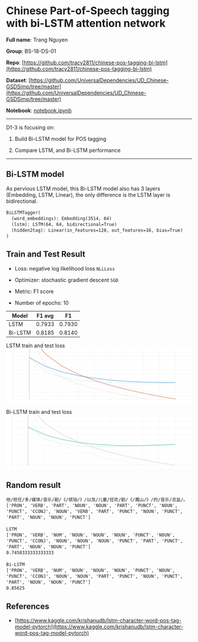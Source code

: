# Chinese Part-of-Speech tagging with bi-LSTM attention network

**Full name**: Trang Nguyen

**Group**: BS-18-DS-01

**Repo**: [https://github.com/tracy2811/chinese-pos-tagging-bi-lstm](https://github.com/tracy2811/chinese-pos-tagging-bi-lstm)

**Dataset**: [https://github.com/UniversalDependencies/UD_Chinese-GSDSimp/tree/master](https://github.com/UniversalDependencies/UD_Chinese-GSDSimp/tree/master)

**Notebook**: [notebook.ipynb](https://github.com/tracy2811/chinese-pos-tagging-bi-lstm/notebook.ipynb)

---

D1-3 is focusing on:

1. Build Bi-LSTM model for POS tagging

1. Compare LSTM, and Bi-LSTM performance

---

## Bi-LSTM model

As pervious LSTM model, this Bi-LSTM model also has 3 layers (Embedding, LSTM, Linear), the only difference is the LSTM layer is bidirectional.

```
BiLSTMTagger(
  (word_embeddings): Embedding(3514, 64)
  (lstm): LSTM(64, 64, bidirectional=True)
  (hidden2tag): Linear(in_features=128, out_features=16, bias=True)
)
```

## Train and Test Result

- Loss: negative log likelihood loss `NLLLoss`

- Optimizer: stochastic gradient descent `SGD`

- Metric: F1 score

- Number of epochs: 10

| Model   | F1 avg | F1     |
| ------- | ------ | ------ |
| LSTM    | 0.7933 | 0.7930 |
| Bi-LSTM | 0.8185 | 0.8140 |

LSTM train and test loss
![LSTM train and test loss](./LSTM_Loss.svg)

Bi-LSTM train and test loss
![Bi-LSTM train and test loss](./BiLSTM_Loss.svg)

## Random result

```
他/担任/多/媒体/音乐/剧/《/琥珀/》/以及/儿童/狂欢/剧/《/魔山/》/的/音乐/总监/。
['PRON', 'VERB', 'PART', 'NOUN', 'NOUN', 'PART', 'PUNCT', 'NOUN', 'PUNCT', 'CCONJ', 'NOUN', 'VERB', 'PART', 'PUNCT', 'NOUN', 'PUNCT', 'PART', 'NOUN', 'NOUN', 'PUNCT']

LSTM
['PRON', 'VERB', 'NUM', 'NOUN', 'NOUN', 'NOUN', 'PUNCT', 'NOUN', 'PUNCT', 'CCONJ', 'NOUN', 'NOUN', 'NOUN', 'PUNCT', 'PART', 'PUNCT', 'PART', 'NOUN', 'NOUN', 'PUNCT']
0.7458333333333333

Bi-LSTM
['PRON', 'VERB', 'NUM', 'NOUN', 'NOUN', 'NOUN', 'PUNCT', 'NOUN', 'PUNCT', 'CCONJ', 'NOUN', 'NOUN', 'PART', 'PUNCT', 'NOUN', 'PUNCT', 'PART', 'NOUN', 'NOUN', 'PUNCT']
0.85625
```

## References

- [https://www.kaggle.com/krishanudb/lstm-character-word-pos-tag-model-pytorch](https://www.kaggle.com/krishanudb/lstm-character-word-pos-tag-model-pytorch)
